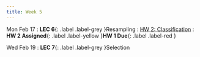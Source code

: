 ```yaml
---
title: Week 5
---
```


Mon Feb 17
: **LEC 6**{: .label .label-grey }Resampling
    : [HW 2: Classification]()
: **HW 2 Assigned**{: .label .label-yellow }**HW 1 Due**{: .label .label-red }

Wed Feb 19
: **LEC 7**{: .label .label-grey }Selection